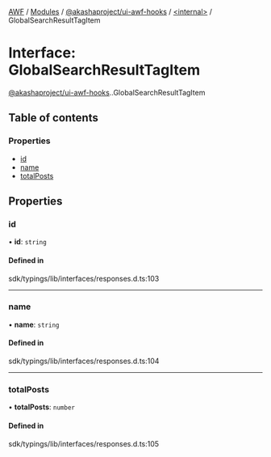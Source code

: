[AWF](../README.md) / [Modules](../modules.md) / [@akashaproject/ui-awf-hooks](../modules/akashaproject_ui_awf_hooks.md) / [<internal\>](../modules/akashaproject_ui_awf_hooks._internal_.md) / GlobalSearchResultTagItem

# Interface: GlobalSearchResultTagItem

[@akashaproject/ui-awf-hooks](../modules/akashaproject_ui_awf_hooks.md).[<internal>](../modules/akashaproject_ui_awf_hooks._internal_.md).GlobalSearchResultTagItem

## Table of contents

### Properties

- [id](akashaproject_ui_awf_hooks._internal_.GlobalSearchResultTagItem.md#id)
- [name](akashaproject_ui_awf_hooks._internal_.GlobalSearchResultTagItem.md#name)
- [totalPosts](akashaproject_ui_awf_hooks._internal_.GlobalSearchResultTagItem.md#totalposts)

## Properties

### id

• **id**: `string`

#### Defined in

sdk/typings/lib/interfaces/responses.d.ts:103

___

### name

• **name**: `string`

#### Defined in

sdk/typings/lib/interfaces/responses.d.ts:104

___

### totalPosts

• **totalPosts**: `number`

#### Defined in

sdk/typings/lib/interfaces/responses.d.ts:105

